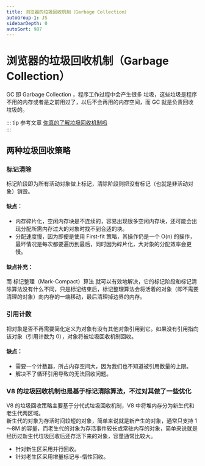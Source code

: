 ```yaml
---
title: 浏览器的垃圾回收机制（Garbage Collection）
autoGroup-1: JS
sidebarDepth: 0
autoSort: 987
---
```


# 浏览器的垃圾回收机制（Garbage Collection）
GC 即 Garbage Collection ，程序工作过程中会产生很多 垃圾，这些垃圾是程序不用的内存或者是之前用过了，以后不会再用的内存空间，而 GC 就是负责回收垃圾的。     

::: tip 参考文章
[你真的了解垃圾回收机制吗](https://juejin.cn/post/6981588276356317214)   
:::


## 两种垃圾回收策略

### 标记清除
标记阶段即为所有活动对象做上标记，清除阶段则把没有标记（也就是非活动对象）销毁。    

#### 缺点：
- 内存碎片化，空闲内存块是不连续的，容易出现很多空闲内存块，还可能会出现分配所需内存过大的对象时找不到合适的块。
- 分配速度慢，因为即便是使用 First-fit 策略，其操作仍是一个 O(n) 的操作，最坏情况是每次都要遍历到最后，同时因为碎片化，大对象的分配效率会更慢。

#### 缺点补充：
而 标记整理（Mark-Compact）算法 就可以有效地解决，它的标记阶段和标记清除算法没有什么不同，只是标记结束后，标记整理算法会将活着的对象（即不需要清理的对象）向内存的一端移动，最后清理掉边界的内存。    

### 引用计数
把对象是否不再需要简化定义为对象有没有其他对象引用到它。如果没有引用指向该对象（引用计数为 0），对象将被垃圾回收机制回收。     

#### 缺点：
- 需要一个计数器，所占内存空间大，因为我们也不知道被引用数量的上限。
- 解决不了循环引用导致的无法回收问题。

### V8 的垃圾回收机制也是基于标记清除算法，不过对其做了一些优化
V8 的垃圾回收策略主要基于分代式垃圾回收机制，V8 中将堆内存分为新生代和老生代两区域。      
新生代的对象为存活时间较短的对象，简单来说就是新产生的对象，通常只支持 1～8M 的容量，而老生代的对象为存活事件较长或常驻内存的对象，简单来说就是经历过新生代垃圾回收后还存活下来的对象，容量通常比较大。    

- 针对新生区采用并行回收。
- 针对老生区采用增量标记与-惰性回收。

